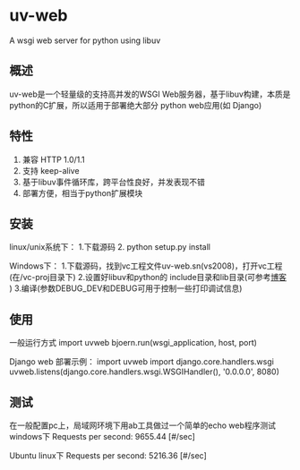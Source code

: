 uv-web
======

A  wsgi web server for python using libuv

概述
-------

uv-web是一个轻量级的支持高并发的WSGI Web服务器，基于libuv构建，本质是python的C扩展，所以适用于部署绝大部分
python web应用(如 Django)

特性
------------

  1. 兼容 HTTP 1.0/1.1
  2. 支持 keep-alive
  3. 基于libuv事件循环库，跨平台性良好，并发表现不错
  4. 部署方便，相当于python扩展模块


安装
-----------

  linux/unix系统下：
  1.下载源码
  2. python setup.py install
  
  Windows下：
  1.下载源码，找到vc工程文件uv-web.sn(vs2008)，打开vc工程(在/vc-proj目录下)
  2.设置好libuv和python的 include目录和lib目录(可参考[博客](http://www.cnblogs.com/johan/archive/2013/02/27/2935688.html) )
  3.编译(参数DEBUG_DEV和DEBUG可用于控制一些打印调试信息)

使用
-----
一般运行方式
import uvweb
bjoern.run(wsgi_application, host, port)

Django web 部署示例：
import uvweb
import django.core.handlers.wsgi
uvweb.listens(django.core.handlers.wsgi.WSGIHandler(), '0.0.0.0', 8080)


测试
-------
在一般配置pc上，局域网环境下用ab工具做过一个简单的echo web程序测试
windows下
Requests per second:    9655.44 [#/sec] 

Ubuntu linux下
Requests per second:    5216.36 [#/sec] 

  
